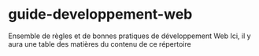 # guide-developpement-web
Ensemble de règles et de bonnes pratiques de développement Web
Ici, il y aura une table des matières du contenu de ce répertoire
